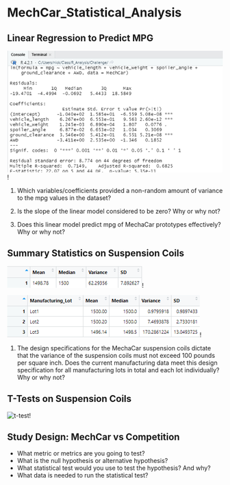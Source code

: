 # MechCar_Statistical_Analysis

## Linear Regression to Predict MPG

![lm](https://github.com/nkinsler/MechCar_Statistical_Analysis/blob/main/Resources/lm.png)!

1. Which variables/coefficients provided a non-random amount of variance to the mpg values in the dataset?

2. Is the slope of the linear model considered to be zero? Why or why not?

3. Does this linear model predict mpg of MechaCar prototypes effectively? Why or why not?

## Summary Statistics on Suspension Coils

![total_summary](https://github.com/nkinsler/MechCar_Statistical_Analysis/blob/main/Resources/total_summary.png)!

![lot-summary](https://github.com/nkinsler/MechCar_Statistical_Analysis/blob/main/Resources/lot_summary.png)!

1. The design specifications for the MechaCar suspension coils dictate that the variance of the suspension coils must not exceed 100 pounds per square inch. Does the current manufacturing data meet this design specification for all manufacturing lots in total and each lot individually? Why or why not?

## T-Tests on Suspension Coils

![t-test]()!

## Study Design: MechCar vs Competition

- What metric or metrics are you going to test?
- What is the null hypothesis or alternative hypothesis?
- What statistical test would you use to test the hypothesis? And why?
- What data is needed to run the statistical test?
